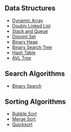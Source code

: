 
## Data Structures

* [Dynamic Array](https://github.com/lucasvufma/data-algorithms/tree/master/DynamicArray)
* [Doubly Linked List](https://github.com/lucasvufma/data-algorithms/tree/master/DoublyList)
* [Stack and Queue](https://github.com/lucasvufma/data-algorithms/tree/master/StackAndQueue)
* [Disjoint Set](https://github.com/lucasvufma/data-algorithms/tree/master/DisjointSet)
* [Binary Heap](https://github.com/lucasvufma/data-algorithms/tree/master/BinaryHeap)
* [Binary Search Tree](https://github.com/lucasvufma/data-algorithms/tree/master/BinarySearchTree)
* [Hash Table](https://github.com/lucasvufma/data-algorithms/tree/master/HashTable)
* [AVL Tree](https://github.com/lucasvufma/data-algorithms/tree/master/AVLTree)

## Search Algorithms

 * [Binary Search](https://github.com/lucasvufma/data-algorithms/tree/master/BinarySearch)

## Sorting Algorithms

* [Bubble Sort]()
* [Merge Sort]()
* [Quicksort]()